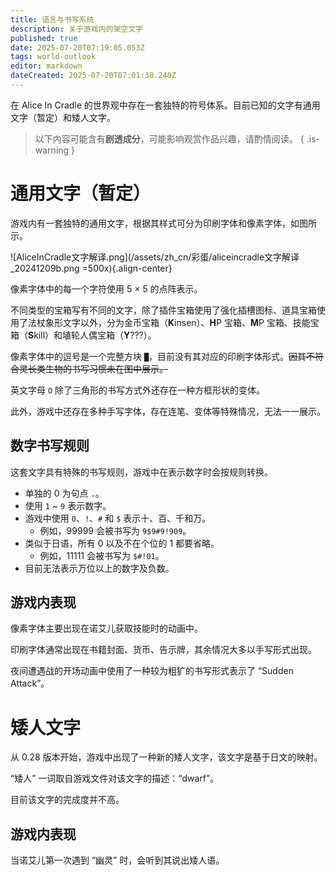 ```yaml
---
title: 语言与书写系统
description: 关于游戏内的架空文字
published: true
date: 2025-07-20T07:19:05.053Z
tags: world-outlook
editor: markdown
dateCreated: 2025-07-20T07:01:38.240Z
---
```


在 Alice In Cradle 的世界观中存在一套独特的符号体系。目前已知的文字有通用文字（暂定）和矮人文字。

> 以下内容可能含有**剧透成分**，可能影响观赏作品兴趣，请酌情阅读。
{ .is-warning }

# 通用文字（暂定）

游戏内有一套独特的通用文字，根据其样式可分为印刷字体和像素字体，如图所示。

![AliceInCradle文字解译.png](/assets/zh_cn/彩蛋/aliceincradle文字解译_20241209b.png =500x){.align-center}

像素字体中的每一个字符使用 5 × 5 的点阵表示。

不同类型的宝箱写有不同的文字，除了插件宝箱使用了强化插槽图标、道具宝箱使用了法杖象形文字以外，分为金币宝箱（**K**insen）、**H**P 宝箱、**M**P 宝箱、技能宝箱（**S**kill）和埴轮人偶宝箱（**Y**???）。

像素字体中的逗号是一个完整方块 `█`，目前没有其对应的印刷字体形式。~~因其不符合灵长类生物的书写习惯未在图中展示。~~

英文字母 `O` 除了三角形的书写方式外还存在一种方框形状的变体。

此外，游戏中还存在多种手写字体，存在连笔、变体等特殊情况，无法一一展示。

## 数字书写规则

这套文字具有特殊的书写规则，游戏中在表示数字时会按规则转换。

- 单独的 0 为句点 `.`。
- 使用 `1` ~ `9` 表示数字。
- 游戏中使用 `0`、`!`、`#` 和 `$` 表示十、百、千和万。
  - 例如，99999 会被书写为 `9$9#9!909`。
- 类似于日语，所有 0 以及不在个位的 1 都要省略。
  - 例如，11111 会被书写为 `$#!01`。
- 目前无法表示万位以上的数字及负数。

## 游戏内表现

像素字体主要出现在诺艾儿获取技能时的动画中。

印刷字体通常出现在书籍封面、货币、告示牌，其余情况大多以手写形式出现。

夜间遭遇战的开场动画中使用了一种较为粗犷的书写形式表示了 “Sudden Attack”。

# 矮人文字

从 0.28 版本开始，游戏中出现了一种新的矮人文字，该文字是基于日文的映射。

“矮人” 一词取自游戏文件对该文字的描述：“dwarf”。

目前该文字的完成度并不高。

## 游戏内表现

当诺艾儿第一次遇到 “幽灵” 时，会听到其说出矮人语。